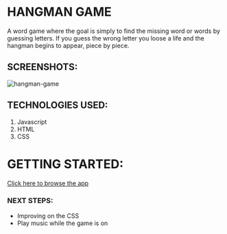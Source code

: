 # HANGMAN GAME
 A word game where the goal is simply to find the missing word or words by guessing letters. If you guess the wrong letter you loose a life and the hangman begins to appear, piece by piece.

## SCREENSHOTS:
![hangman-game](https://imgur.com/7SR20z7)


## TECHNOLOGIES USED: 
1. Javascript
2. HTML
3. CSS

# GETTING STARTED:  
[Click here to browse the app](https://gkutieva.github.io/hangman-game/)

### NEXT STEPS: 
* Improving on the CSS 
* Play music while the game is on